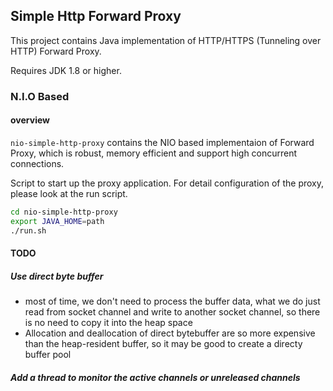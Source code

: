 Simple Http Forward Proxy
--
This project contains Java implementation of HTTP/HTTPS (Tunneling over HTTP) Forward Proxy.

Requires JDK 1.8 or higher.

### N.I.O Based

#### overview
`nio-simple-http-proxy` contains the NIO based implementaion of Forward Proxy, which is robust, memory efficient and support high concurrent connections.

Script to start up the proxy application. For detail configuration of the proxy, please look at the run script.

```bash
cd nio-simple-http-proxy
export JAVA_HOME=path
./run.sh
```
#### TODO

##### Use direct byte buffer

* most of time, we don't need to process the buffer data, what we do just read from socket channel and write to another socket channel, so there is no need to copy it into the heap space
* Allocation and deallocation of direct bytebuffer are so more expensive than the heap-resident buffer, so it may be good to create a directy buffer pool

##### Add a thread to monitor the active channels or unreleased channels
